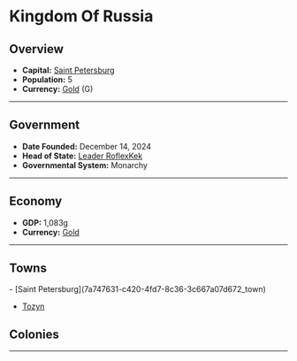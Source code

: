 <!--UNDEDITED FILE, remove this entire line if this file has been edited!-->
# <!--NAME-->Kingdom Of Russia<!--NAME-->

## Overview

- **Capital:** <!--CAPITAL_LINK-->[Saint Petersburg](7a747631-c420-4fd7-8c36-3c667a07d672_town)<!--CAPITAL_LINK-->
- **Population:** <!--POPULATION-->5<!--POPULATION-->
- **Currency:** <!--CURRENCY_LINK-->[Gold](Gold_currency)<!--CURRENCY_LINK--> (<!--CURRENCY_ABV-->G<!--CURRENCY_ABV-->)

---

## Government

- **Date Founded:** <!--FOUNDED-->December 14, 2024<!--FOUNDED-->
- **Head of State:** <!--LEADER_TITLE_LINK-->[Leader RoflexKek](RoflexKek_user)<!--LEADER_TITLE_LINK-->
- **Governmental System:** <!--GOVERNMENT-->Monarchy<!--GOVERNMENT-->

---

## Economy

- **GDP:** <!--GDP-->1,083g<!--GDP-->
- **Currency:** <!--CURRENCY_LINK-->[Gold](Gold_currency)<!--CURRENCY_LINK-->

---

## Towns

<!--TOWNS-->- [Saint Petersburg](7a747631-c420-4fd7-8c36-3c667a07d672_town)
- [Tozyn](6a1bd875-52f0-4b77-ba06-181999bb91d0_town)<!--TOWNS-->

## Colonies

<!--COLONIES--><!--COLONIES-->

---